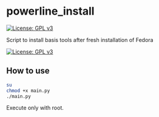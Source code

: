 # powerline_install
[![License: GPL v3](https://img.shields.io/badge/License-GPL%20v3-blue.svg)](https://www.gnu.org/licenses/gpl-3.0)


Script to install basis tools after fresh installation of Fedora

[![License: GPL v3](https://img.shields.io/badge/License-GPL%20v3-blue.svg)](https://www.gnu.org/licenses/gpl-3.0)

## How to use

```sh
su
chmod +x main.py
./main.py
```
Execute only with root.

